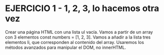 # EJERCICIO 1 - 1, 2, 3, lo hacemos otra vez

Crear una página HTML con una lista ul vacía. Vamos a partir de un array con 3 elementos const numbers = [1, 2, 3]. Vamos a añadir a la lista tres elementos li, que corresponden al contenido del array. Usaremos los métodos avanzados para manipular el DOM, no innerHTML.
